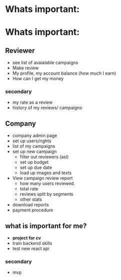 # Whats important:

# Whats important:
## Reviewer
- see list of avaialable campaigns
- Make review
- My profile, my account balance (how much I earn)
- How can I get my money

### secondary
- my rate as a review
- history of my reviews/ campaigns


## Company
- company admin page
- set up users/rights
- list of my campaigns
- set up new campaign 
    - filter out reviewers (asl)
    - set up budget
    - set up due date
    - load up images and texts
- View campaign review report
    - how many users reviewed.
    - total rate
    - reviews split by segments
    - other stats
- download reports
- payment procedure


## what is important for me?
- __project for cv__
- train backend skills
- test new react api

### secondary
- mvp

